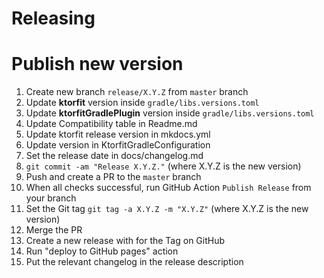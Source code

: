 Releasing
=========

# Publish new version

1. Create new branch `release/X.Y.Z` from `master` branch
2. Update **ktorfit** version inside `gradle/libs.versions.toml`
3. Update **ktorfitGradlePlugin** version inside `gradle/libs.versions.toml`
4. Update Compatibility table in Readme.md
5. Update ktorfit release version in mkdocs.yml
6. Update version in KtorfitGradleConfiguration
7. Set the release date in docs/changelog.md
8. `git commit -am "Release X.Y.Z."` (where X.Y.Z is the new version)
9. Push and create a PR to the `master` branch
10. When all checks successful, run GitHub Action `Publish Release` from your branch
11. Set the Git tag `git tag -a X.Y.Z -m "X.Y.Z"` (where X.Y.Z is the new version)
12. Merge the PR
13. Create a new release with for the Tag on GitHub
14. Run "deploy to GitHub pages" action
15. Put the relevant changelog in the release description